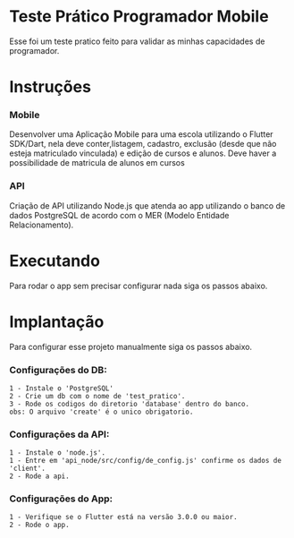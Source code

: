 # Teste Prático Programador Mobile

Esse foi um teste pratico feito para validar as minhas capacidades de programador.

# Instruções

### Mobile
Desenvolver uma Aplicação Mobile para uma escola utilizando o Flutter SDK/Dart, nela deve conter,listagem, cadastro, exclusão (desde que não esteja matriculado vinculada) e edição de cursos e alunos.
Deve haver a possibilidade de matricula de alunos em cursos


### API
Criação de API utilizando Node.js que atenda ao app utilizando o banco de dados PostgreSQL de acordo com o MER (Modelo Entidade Relacionamento).


# Executando

Para rodar o app sem precisar configurar nada siga os passos abaixo.

# Implantação

Para configurar esse projeto manualmente siga os passos abaixo.

### Configurações do DB:
    1 - Instale o 'PostgreSQL'
    2 - Crie um db com o nome de 'test_pratico'.
    3 - Rode os codigos do diretorio 'database' dentro do banco.
    obs: O arquivo 'create' é o unico obrigatorio.

### Configurações da API:
    1 - Instale o 'node.js'.
    1 - Entre em 'api_node/src/config/de_config.js' confirme os dados de 'client'.
    2 - Rode a api.

### Configurações do App:
    1 - Verifique se o Flutter está na versão 3.0.0 ou maior.
    2 - Rode o app.
